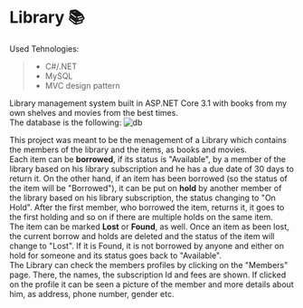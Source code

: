 # Library  :books:
 
Used Tehnologies:
>* C#/.NET
>* MySQL
>* MVC design pattern

Library management system built in ASP.NET Core 3.1  with books from my own shelves and movies from the best times. <br/>
The database is the following:
![db](https://user-images.githubusercontent.com/61286310/81499725-50887c00-92d6-11ea-9b5e-65b6250d0e8b.png)

This project was meant to be the menagement of a Library which contains the members of the library and the items, as books and movies.<br/>
Each item can be **borrowed**, if its status is "Available", by a member of the library based on his library subscription and he has a due date of 30 days to return it. On the other hand, if an item has been borrowed (so the status of the item will be "Borrowed"), it can be put on **hold** by another member of the library based on his library subscription, the status changing to "On Hold". After the first member, who borrowed the item, returns it, it goes to the first holding and so on if there are multiple holds on the same item.<br/>
The item can be marked **Lost** or **Found**, as well. Once an item as been lost, the current borrow and holds are deleted and the status of the item will change to "Lost". If it is Found, it is not borrowed by anyone and either on hold for someone and its status goes back to "Available". <br/>
The Library can check the members profiles by clicking on the "Members" page. There, the names, the subscription Id and fees are shown. If clicked on the profile it can be seen a picture of the member and more details about him, as address, phone number, gender etc.

